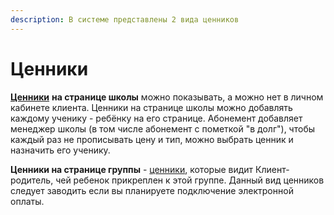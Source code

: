 ```yaml
---
description: В системе представлены 2 вида ценников
---
```


# Ценники

[**Ценники**](https://fsjunior.atlassian.net/wiki/spaces/EdE/pages/2026700820) **на странице школы** можно показывать, а можно нет в личном кабинете клиента. Ценники на странице школы можно добавлять каждому ученику - ребёнку на его странице. Абонемент добавляет менеджер  школы (в том числе  абонемент с пометкой "в долг"),  чтобы каждый раз не прописывать цену и тип, можно выбрать ценник и назначить его ученику.

**Ценники на странице группы** - [ценники](https://fsjunior.atlassian.net/wiki/spaces/EdE/pages/2026700820), которые видит Клиент-родитель, чей ребенок прикреплен к этой группе. Данный вид ценников следует заводить если вы планируете подключение электронной оплаты.

